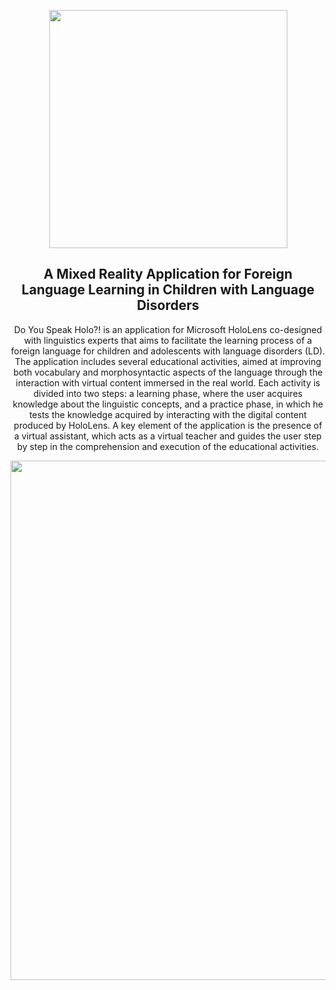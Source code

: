 <p align="center">
    <img src="https://user-images.githubusercontent.com/16304728/73832057-bcef6d00-4807-11ea-815c-26048f3c0578.jpeg"
        alt="" width=381>
    <h2 align="center">A Mixed Reality Application for Foreign Language Learning in Children with Language Disorders</h2>
    <p align="center">Do You Speak Holo?! is an application for Microsoft HoloLens co-designed with linguistics experts that aims to facilitate the learning process of a foreign language for children and adolescents with language disorders (LD). The application includes several educational activities, aimed at improving both vocabulary and morphosyntactic aspects of the language through the interaction with virtual content immersed in the real world. Each activity is divided into two steps: a learning phase, where the user acquires knowledge about the linguistic concepts, and a practice phase, in which he tests the knowledge acquired by interacting with the digital content produced by HoloLens. A key element of the application is the presence of a virtual assistant, which acts as a virtual teacher and guides the user step by step in the comprehension and execution of the educational activities.</p>
</p>

<p align="center">
    <img align="center" width="831" src="https://user-images.githubusercontent.com/16304728/67391511-20c69080-f59f-11e9-9b2e-d0529cb01500.png">
</p>
